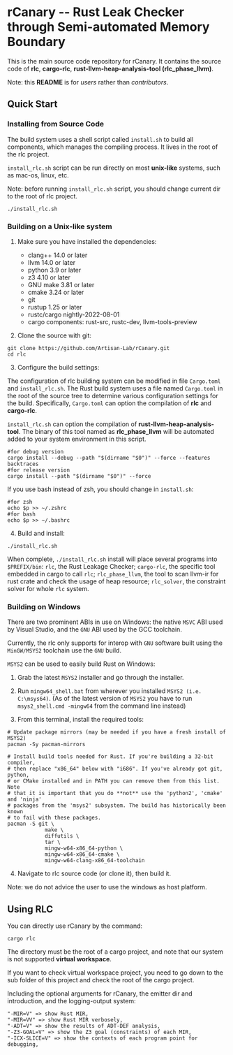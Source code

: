 # rCanary -- Rust Leak Checker through Semi-automated Memory Boundary

This is the main source code repository for rCanary.
It contains the source code of **rlc**, **cargo-rlc**, **rust-llvm-heap-analysis-tool (rlc_phase_llvm)**.

Note: this **README** is for _users_ rather than _contributors_. 

## Quick Start
### Installing from Source Code

The build system uses a shell script called `install.sh` to build all components, which manages the compiling process.
It lives in the root of the rlc project.

`install_rlc.sh` script can be run directly on most **unix-like** systems, such as mac-os, linux, etc.

Note: before running `install_rlc.sh` script, you should change current dir to the root of rlc project.

```shell
./install_rlc.sh
```

### Building on a Unix-like system
1. Make sure you have installed the dependencies:

   * clang++ 14.0 or later
   * llvm 14.0 or later
   * python 3.9 or later
   * z3 4.10 or later
   * GNU make 3.81 or later 
   * cmake 3.24 or later 
   * git
   * rustup 1.25 or later
   * rustc/cargo nightly-2022-08-01
   * cargo components: rust-src, rustc-dev, llvm-tools-preview

2. Clone the source with git:

```shell
git clone https://github.com/Artisan-Lab/rCanary.git
cd rlc
```

3. Configure the build settings:

The configuration of rlc building system can be modified in file `Cargo.toml` and `install_rlc.sh`.
The Rust build system uses a file named `Cargo.toml` in the root of the source tree to determine various configuration settings for the build.
Specifically, `Cargo.toml` can option the compilation of **rlc** and **cargo-rlc**.

`install_rlc.sh` can option the compilation of **rust-llvm-heap-analysis-tool**. The binary of this tool named as **rlc_phase_llvm** will be automated added to your system environment in this script.

```shell
#for debug version
cargo install --debug --path "$(dirname "$0")" --force --features backtraces
#for release version
cargo install --path "$(dirname "$0")" --force
```

If you use bash instead of zsh, you should change in `install.sh`:
```shell
#for zsh
echo $p >> ~/.zshrc
#for bash
echo $p >> ~/.bashrc 
```

4. Build and install:
```shell
./install_rlc.sh
```

When complete, `./install_rlc.sh` install will place several programs into `$PREFIX/bin`: `rlc`, the Rust Leakage Checker; `cargo-rlc`, the specific tool embedded in cargo to call `rlc`; `rlc_phase_llvm`, the tool to scan llvm-ir for rust crate and check the usage of heap resource; `rlc_solver`, the constraint solver for whole `rlc` system.

### Building on Windows

There are two prominent ABIs in use on Windows: the native `MSVC` ABI used by Visual Studio, and the `GNU` ABI used by the GCC toolchain.

Currently, the rlc only supports for interop with `GNU` software built using the `MinGW/MSYS2` toolchain use the `GNU` build.

`MSYS2` can be used to easily build Rust on Windows:

1. Grab the latest `MSYS2` installer and go through the installer.

2. Run `mingw64_shell.bat` from wherever you installed `MSYS2 (i.e. C:\msys64)`. (As of the latest version of `MSYS2` you have to run `msys2_shell.cmd -mingw64` from the command line instead)

3. From this terminal, install the required tools:

```shell
# Update package mirrors (may be needed if you have a fresh install of MSYS2)
pacman -Sy pacman-mirrors

# Install build tools needed for Rust. If you're building a 32-bit compiler,
# then replace "x86_64" below with "i686". If you've already got git, python,
# or CMake installed and in PATH you can remove them from this list. Note
# that it is important that you do **not** use the 'python2', 'cmake' and 'ninja'
# packages from the 'msys2' subsystem. The build has historically been known
# to fail with these packages.
pacman -S git \
            make \
            diffutils \
            tar \
            mingw-w64-x86_64-python \
            mingw-w64-x86_64-cmake \
            mingw-w64-clang-x86_64-toolchain
```

4. Navigate to rlc source code (or clone it), then build it.

Note: we do not advice the user to use the windows as host platform.

## Using RLC
You can directly use rCanary by the command:
```shell
cargo rlc
```
The directory must be the root of a cargo project, and note that our system is not supported **virtual workspace**.

If you want to check virtual workspace project, you need to go down to the sub folder of this project and check the root
of the cargo project.

Including the optional arguments for rCanary, the emitter dir and introduction, and the logging-output system:
```shell
"-MIR=V" => show Rust MIR,
"-MIR=VV" => show Rust MIR verbosely,
"-ADT=V" => show the results of ADT-DEF analysis,
"-Z3-GOAL=V" => show the Z3 goal (constraints) of each MIR,
"-ICX-SLICE=V" => show the contexts of each program point for debugging,
```